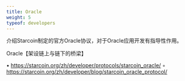 ```yaml
---
title: Oracle
weight: 5
typeof: developers
---
```


介绍Starcoin制定的官方Oracle协议，对于Oracle应用开发有指导性作用。

<!--more-->

Oracle【架设链上与链下的桥梁】

• https://starcoin.org/zh/developer/protocols/starcoin_oracle/
◦ https://starcoin.org/zh/developer/blog/starcoin_oracle_protocol/